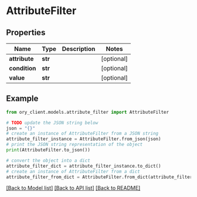 # AttributeFilter


## Properties

Name | Type | Description | Notes
------------ | ------------- | ------------- | -------------
**attribute** | **str** |  | [optional] 
**condition** | **str** |  | [optional] 
**value** | **str** |  | [optional] 

## Example

```python
from ory_client.models.attribute_filter import AttributeFilter

# TODO update the JSON string below
json = "{}"
# create an instance of AttributeFilter from a JSON string
attribute_filter_instance = AttributeFilter.from_json(json)
# print the JSON string representation of the object
print(AttributeFilter.to_json())

# convert the object into a dict
attribute_filter_dict = attribute_filter_instance.to_dict()
# create an instance of AttributeFilter from a dict
attribute_filter_from_dict = AttributeFilter.from_dict(attribute_filter_dict)
```
[[Back to Model list]](../README.md#documentation-for-models) [[Back to API list]](../README.md#documentation-for-api-endpoints) [[Back to README]](../README.md)


